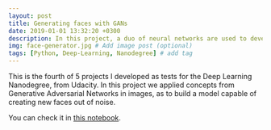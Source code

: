 ```yaml
---
layout: post
title: Generating faces with GANs
date: 2019-01-01 13:32:20 +0300
description: In this project, a duo of neural networks are used to develop a algorithm able to generate faces from noise. # Add post description (optional)
img: face-generator.jpg # Add image post (optional)
tags: [Python, Deep-Learning, Nanodegree] # add tag
---
```

This is the fourth of 5 projects I developed as tests for the Deep Learning Nanodegree, from Udacity. In this project we applied concepts from Generative Adversarial Networks in images, as to build a model capable of creating new faces out of noise.

You can check it in [this notebook](https://github.com/GustavoDenobi/face_generator/blob/master/dlnd_face_generation.ipynb).